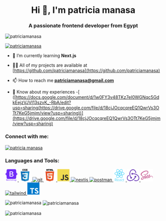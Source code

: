 <h1 align="center">Hi 👋, I'm patricia manasa</h1>
<h3 align="center">A passionate frontend developer from Egypt</h3>

<p align="left"> <img src="https://komarev.com/ghpvc/?username=patriciamanasa&label=Profile%20views&color=0e75b6&style=flat" alt="patriciamanasa" /> </p>

<p align="left"> <a href="https://github.com/ryo-ma/github-profile-trophy"><img src="https://github-profile-trophy.vercel.app/?username=patriciamanasa" alt="patriciamanasa" /></a> </p>

- 🌱 I’m currently learning **Next.js**

- 👨‍💻 All of my projects are available at [https://github.com/patriciamanasa](https://github.com/patriciamanasa)

- 📫 How to reach me **patriciamanasa@gmail.com**

- 📄 Know about my experiences 
-[ ([https://docs.google.com/document/d/1w0FY3v48TKz7eI0WGNqc5GdkEejzVJVI13szvK_-RbA/edit?usp=sharing(https://drive.google.com/file/d/18cjJOcqcqreEQ1QwrVs3OTt7KeG5jmjm/view?usp=sharing))](https://drive.google.com/file/d/18cjJOcqcqreEQ1QwrVs3OTt7KeG5jmjm/view?usp=sharing)

<h3 align="left">Connect with me:</h3>
<p align="left">
<a href="https://linkedin.com/in/patricia manasa" target="blank"><img align="center" src="https://raw.githubusercontent.com/rahuldkjain/github-profile-readme-generator/master/src/images/icons/Social/linked-in-alt.svg" alt="patricia manasa" height="30" width="40" /></a>
</p>

<h3 align="left">Languages and Tools:</h3>
<p align="left"> <a href="https://getbootstrap.com" target="_blank" rel="noreferrer"> <img src="https://raw.githubusercontent.com/devicons/devicon/master/icons/bootstrap/bootstrap-plain-wordmark.svg" alt="bootstrap" width="40" height="40"/> </a> <a href="https://www.w3schools.com/css/" target="_blank" rel="noreferrer"> <img src="https://raw.githubusercontent.com/devicons/devicon/master/icons/css3/css3-original-wordmark.svg" alt="css3" width="40" height="40"/> </a> <a href="https://git-scm.com/" target="_blank" rel="noreferrer"> <img src="https://www.vectorlogo.zone/logos/git-scm/git-scm-icon.svg" alt="git" width="40" height="40"/> </a> <a href="https://www.w3.org/html/" target="_blank" rel="noreferrer"> <img src="https://raw.githubusercontent.com/devicons/devicon/master/icons/html5/html5-original-wordmark.svg" alt="html5" width="40" height="40"/> </a> <a href="https://developer.mozilla.org/en-US/docs/Web/JavaScript" target="_blank" rel="noreferrer"> <img src="https://raw.githubusercontent.com/devicons/devicon/master/icons/javascript/javascript-original.svg" alt="javascript" width="40" height="40"/> </a> <a href="https://nextjs.org/" target="_blank" rel="noreferrer"> <img src="https://cdn.worldvectorlogo.com/logos/nextjs-2.svg" alt="nextjs" width="40" height="40"/> </a> <a href="https://postman.com" target="_blank" rel="noreferrer"> <img src="https://www.vectorlogo.zone/logos/getpostman/getpostman-icon.svg" alt="postman" width="40" height="40"/> </a> <a href="https://reactjs.org/" target="_blank" rel="noreferrer"> <img src="https://raw.githubusercontent.com/devicons/devicon/master/icons/react/react-original-wordmark.svg" alt="react" width="40" height="40"/> </a> <a href="https://redux.js.org" target="_blank" rel="noreferrer"> <img src="https://raw.githubusercontent.com/devicons/devicon/master/icons/redux/redux-original.svg" alt="redux" width="40" height="40"/> </a> <a href="https://sass-lang.com" target="_blank" rel="noreferrer"> <img src="https://raw.githubusercontent.com/devicons/devicon/master/icons/sass/sass-original.svg" alt="sass" width="40" height="40"/> </a> <a href="https://tailwindcss.com/" target="_blank" rel="noreferrer"> <img src="https://www.vectorlogo.zone/logos/tailwindcss/tailwindcss-icon.svg" alt="tailwind" width="40" height="40"/> </a> <a href="https://www.typescriptlang.org/" target="_blank" rel="noreferrer"> <img src="https://raw.githubusercontent.com/devicons/devicon/master/icons/typescript/typescript-original.svg" alt="typescript" width="40" height="40"/> </a> </p>

<p><img align="left" src="https://github-readme-stats.vercel.app/api/top-langs?username=patriciamanasa&show_icons=true&locale=en&layout=compact" alt="patriciamanasa" /></p>

<p>&nbsp;<img align="center" src="https://github-readme-stats.vercel.app/api?username=patriciamanasa&show_icons=true&locale=en" alt="patriciamanasa" /></p>

<p><img align="center" src="https://github-readme-streak-stats.herokuapp.com/?user=patriciamanasa&" alt="patriciamanasa" /></p>

